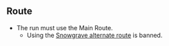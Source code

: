 ## **Route**
* The run must use the Main Route.
    - Using the [Snowgrave alternate route](https://docs.google.com/document/d/1AL95g4hxFb5WWHX1kkt6LI-Wbkwt1x3V8lodhPFBkMU/edit?usp=sharing "What is Snowgrave route ?") is banned.